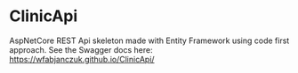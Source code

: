 ﻿# ClinicApi

AspNetCore REST Api skeleton made with Entity Framework using code first approach.
See the Swagger docs here: https://wfabjanczuk.github.io/ClinicApi/
